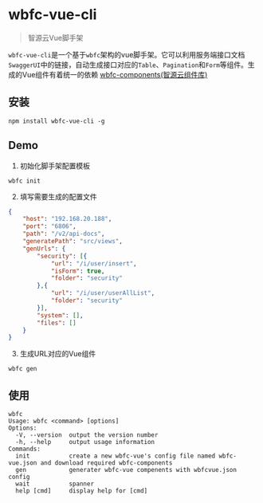 # wbfc-vue-cli

> 智源云Vue脚手架

`wbfc-vue-cli`是一个基于`wbfc`架构的vue脚手架。它可以利用服务端接口文档`SwaggerUI`中的链接，自动生成接口对应的`Table`、`Pagination`和`Form`等组件。生成的Vue组件有着统一的依赖 [wbfc-components(智源云组件库)](https://github.com/xudl33/wbfc-components)

## 安装
```code
npm install wbfc-vue-cli -g
```

## Demo

1. 初始化脚手架配置模板
```code
wbfc init
```
2. 填写需要生成的配置文件
```json
{
    "host": "192.168.20.188",
    "port": "6806",
    "path": "/v2/api-docs",
    "generatePath": "src/views",
    "genUrls": {
        "security": [{
            "url": "/i/user/insert",
            "isForm": true,
            "folder": "security"
        },{
            "url": "/i/user/userAllList",
            "folder": "security"
        }],
        "system": [],
        "files": []
    }
}
```
3. 生成URL对应的Vue组件
```code
wbfc gen
```

## 使用
```code
wbfc
Usage: wbfc <command> [options]
Options:
  -V, --version  output the version number
  -h, --help     output usage information
Commands:
  init           create a new wbfc-vue's config file named wbfc-vue.json and download required wbfc-components
  gen            generater wbfc-vue compenents with wbfcvue.json config
  wait           spanner
  help [cmd]     display help for [cmd]
```